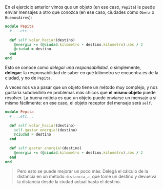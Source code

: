 En el ejercicio anterior vimos que un objeto (en ese caso, `Pepita`) le puede enviar mensajes a otro que conozca (en ese caso, ciudades como `Obera` o `BuenosAires`):

```ruby
module Pepita
  # ...etc...
  
  def self.volar_hacia!(destino)
    @energia -= (@ciudad.kilometro - destino.kilometro).abs / 2
    @ciudad = destino
  end
end
```

Esto se conoce como _delegar una responsabilidad_, o simplemente, **delegar**: la responsabilidad de saber en qué kilómetro se encuentra es de la ciudad, y no de `Pepita`. 

A veces nos va a pasar que un objeto tiene un método muy complejo, y nos gustaría subdividirlo en problemas más chicos que **el mismo objeto** puede resolver. La buena noticia es que un objeto puede enviarse un mensaje a sí mismo fácilmente: en ese caso, el objeto receptor del mensaje será `self`. 

```ruby
module Pepita
  # ...etc...
  
  def self.volar_hacia!(destino)
    self.gastar_energia!(destino)
    @ciudad = destino
  end
  
  def self.gastar_energia!(destino)
    @energia -= (@ciudad.kilometro - destino.kilometro).abs / 2
  end
end
```

> Pero esto se puede mejorar un poco más. Delegá el cálculo de la distancia en un método `distancia_a`, que tome un destino y devuelva la distancia desde la ciudad actual hasta el destino. 